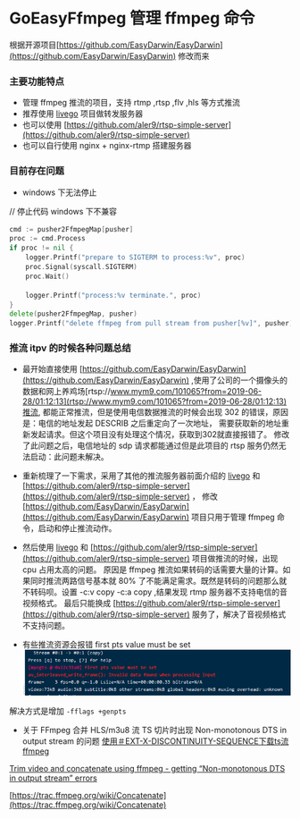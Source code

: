 # GoEasyFfmpeg 管理 ffmpeg 命令

根据开源项目[https://github.com/EasyDarwin/EasyDarwin](https://github.com/EasyDarwin/EasyDarwin) 修改而来

### 主要功能特点
- 管理 ffmpeg 推流的项目，支持 rtmp ,rtsp ,flv ,hls 等方式推流
- 推荐使用 [livego](https://github.com/gwuhaolin/livego/blob/master/README_cn.md) 项目做转发服务器
- 也可以使用 [https://github.com/aler9/rtsp-simple-server](https://github.com/aler9/rtsp-simple-server) 
- 也可以自行使用 nginx + nginx-rtmp 搭建服务器

### 目前存在问题 

- windows 下无法停止 

// 停止代码 windows 下不兼容
```go
cmd := pusher2FfmpegMap[pusher]
proc := cmd.Process
if proc != nil {
    logger.Printf("prepare to SIGTERM to process:%v", proc)
    proc.Signal(syscall.SIGTERM)
    proc.Wait()

    logger.Printf("process:%v terminate.", proc)
}
delete(pusher2FfmpegMap, pusher)
logger.Printf("delete ffmpeg from pull stream from pusher[%v]", pusher)
```

### 推流 itpv 的时候各种问题总结

- 最开始直接使用 [https://github.com/EasyDarwin/EasyDarwin](https://github.com/EasyDarwin/EasyDarwin) ,使用了公司的一个摄像头的数据和网上养鸡场[rtsp://www.mym9.com/101065?from=2019-06-28/01:12:13](rtsp://www.mym9.com/101065?from=2019-06-28/01:12:13)推流,
都能正常推流，但是使用电信数据推流的时候会出现 302 的错误，原因是：电信的地址发起 DESCRIB 之后重定向了一次地址， 需要获取新的地址重新发起请求。但这个项目没有处理这个情况，获取到302就直接报错了。
修改了此问题之后，电信地址的 sdp 请求都能通过但是此项目的 rtsp 服务仍然无法启动：此问题未解决。

- 重新梳理了一下需求，采用了其他的推流服务器前面介绍的 [livego](https://github.com/gwuhaolin/livego/blob/master/README_cn.md) 和 [https://github.com/aler9/rtsp-simple-server](https://github.com/aler9/rtsp-simple-server) ，
修改 [https://github.com/EasyDarwin/EasyDarwin](https://github.com/EasyDarwin/EasyDarwin) 项目只用于管理 ffmpeg 命令，启动和停止推流动作。
- 然后使用 [livego](https://github.com/gwuhaolin/livego/blob/master/README_cn.md) 和 [https://github.com/aler9/rtsp-simple-server](https://github.com/aler9/rtsp-simple-server) 项目做推流的时候，出现 cpu 占用太高的问题。
原因是 ffmpeg 推流如果转码的话需要大量的计算。如果同时推流两路信号基本就 80% 了不能满足需求。既然是转码的问题那么就不转码呗。设置 -c:v copy -c:a copy ,结果发现 rtmp 服务器不支持电信的音视频格式。
最后只能换成 [https://github.com/aler9/rtsp-simple-server](https://github.com/aler9/rtsp-simple-server) 服务了，解决了音视频格式不支持问题。

- 有些推流资源会报错 first pts value must be set
![cctv7.png](cctv7.png)

解决方式是增加 `-fflags +genpts`

- 关于 FFmpeg 合并 HLS/m3u8 流 TS 切片时出现 Non-monotonous DTS in output stream 的问题
[使用＃EXT-X-DISCONTINUITY-SEQUENCE下载ts流ffmpeg](https://stackoverflow.com/questions/49289394/downloading-ts-stream-with-ext-x-discontinuity-sequence-ffmpeg)

[Trim video and concatenate using ffmpeg - getting “Non-monotonous DTS in output stream” errors](https://superuser.com/questions/1150276/trim-video-and-concatenate-using-ffmpeg-getting-non-monotonous-dts-in-output)

[https://trac.ffmpeg.org/wiki/Concatenate](https://trac.ffmpeg.org/wiki/Concatenate)